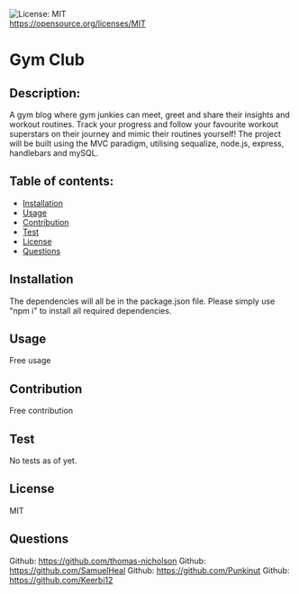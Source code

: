 ![License: MIT](https://img.shields.io/badge/License-MIT-yellow.svg)<br />https://opensource.org/licenses/MIT
  
  # Gym Club
  
  ## Description:
  A gym blog where gym junkies can meet, greet and share their insights and workout routines. Track your progress and follow your favourite workout superstars on their journey and mimic their routines yourself! The project will be built using the MVC paradigm, utilising sequalize, node.js, express, handlebars and mySQL.
  
  ## Table of contents:
  - [Installation](#installation)
  - [Usage](#usage)
  - [Contribution](#contribution)
  - [Test](#test)
  - [License](#license)
  - [Questions](#questions)

  ## Installation
  The dependencies will all be in the package.json file. Please simply use "npm i" to install all required dependencies.

  ## Usage
  Free usage

  ## Contribution
  Free contribution

  ## Test
  No tests as of yet.

  ## License
  MIT

  ## Questions
  Github: https://github.com/thomas-nicholson
  Github: https://github.com/SamuelHeal
  Github: https://github.com/Punkinut
  Github: https://github.com/Keerbi12